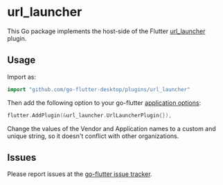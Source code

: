 # url_launcher

This Go package implements the host-side of the Flutter [url_launcher](https://github.com/flutter/plugins/tree/master/packages/url_launcher) plugin.

## Usage

Import as:

```go
import "github.com/go-flutter-desktop/plugins/url_launcher"
```

Then add the following option to your go-flutter [application options](https://github.com/go-flutter-desktop/go-flutter/blob/68868301742b864b719b31ae51c7ec4b3b642d1a/example/simpleDemo/main.go#L53):

```go
flutter.AddPlugin(&url_launcher.UrlLauncherPlugin{}),
```

Change the values of the Vendor and Application names to a custom and unique
string, so it doesn't conflict with other organizations.

## Issues

Please report issues at the [go-flutter issue tracker](https://github.com/go-flutter-desktop/go-flutter/issues/).

